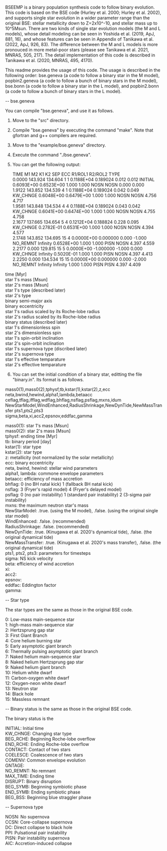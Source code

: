 BSEEMP is a binary population synthesis code to follow binary
evolution. This code is based on the BSE code (Hurley et al. 2000;
Hurley et al. 2002), and supports single star evolution in a wider
parameter range than the original BSE: stellar metallicity down to
Z=2x10^-10, and stellar mass up to 10^5Msun. There are two kinds of
single star evolution models (the M and L models), whose detail
modeling can be seen in Yoshida et al. (2019, ApJ, 881, 16), and whose
features can be seen in Appendix of Tanikawa et al. (2022, ApJ, 926,
83). The difference between the M and L models is more pronouced in
more metal-poor stars (please see Tanikawa et al. 2021, MNRAS, 505,
217). The detail implementation of this code is described in Tanikawa
et al. (2020, MNRAS, 495, 4170).

This readme provides the usage of this code. The usage is described in
the following order: bse.geneva (a code to follow a binary star in the
M model), popbin2.geneva (a code to follow a bunch of binary stars in
the M model), bse.bonn (a code to follow a binary star in the L
model), and popbin2.bonn (a code to follow a bunch of binary stars in
the L model).

-- bse.geneva

You can compile "bse.geneva", and use it as follows.

1. Move to the "src" directory.

2. Compile "bse.geneva" by executing the command "make". Note that
gfortran and g++ compilers are required.

3. Move to the "example/bse.geneva" directory.

4. Execute the command "./bse.geneva".

5. You can get the following output:

      TIME      M1       M2   K1 K2        SEP    ECC  R1/ROL1 R2/ROL2  TYPE  
     0.0000   143.924   134.604  1  1   0.1188E+04     0.189024   0.012   0.012  INITIAL   0.6093E+00  0.6523E+00    1.000    1.000 NOSN NOSN     0.000     0.000  
     1.9122   143.852   134.539  4  1   0.1188E+04     0.189024   0.042   0.049  KW_CHNGE  0.6048E+00  0.6479E+00    1.000    1.000 NOSN NOSN     4.756     4.717  
     1.9581   143.848   134.534  4  4   0.1188E+04     0.189024   0.043   0.042  KW_CHNGE  0.6041E+00  0.6474E+00    1.000    1.000 NOSN NOSN     4.755     4.758  
     2.1677   137.665   134.654  5  4   0.1212E+04     0.188824   0.228   0.095  KW_CHNGE  0.2782E-01  0.6531E+00    1.000    1.000 NOSN NOSN     4.394     4.577  
     2.1748   143.852   134.695 15  4   0.0000E+00     0.000000   0.000  -1.000  NO_REMNT    Infinity  0.6528E+00    1.000    1.000 PISN NOSN     4.397     4.559  
     2.2177     0.000   129.815 15  5   0.0000E+00    -1.000000  -1.000   0.000  KW_CHNGE    Infinity  0.5020E-01    1.000    1.000 PISN NOSN     4.397     4.413  
     2.2250     0.000   134.534 15 15   0.0000E+00     0.000000   0.000  -2.000  NO_REMNT    Infinity    Infinity    1.000    1.000 PISN PISN     4.397     4.409  

time [Myr]  
star 1's mass [Msun]  
star 2's mass [Msun]  
star 1's type (described later)  
star 2's type  
binary semi-major axis  
binary eccentricity  
star 1's radius scaled by its Roche-lobe radius  
star 2's radius scaled by its Roche-lobe radius  
binary status (described later)  
star 1's dimensionless spin  
star 2's dimensionless spin  
star 1's spin-orbit inclination  
star 2's spin-orbit inclination  
star 1's supernova type (discribed later)  
star 2's supernova type  
star 1's effective temparature  
star 2's effective temparature  

6. You can set the initial condition of a binary star, editting the
file "binary.in". Its format is as follows.

mass0(1),mass0(2),tphysf,tb,kstar(1),kstar(2),z,ecc  
neta,bwind,hewind,alpha1,lambda,betaacc  
ceflag,tflag,ifflag,wdflag,bhflag,nsflag,psflag,mxns,idum  
NewStarModel,WindEnhanced,RadiusShrinkage,NewDynTide,NewMassTransfer 
pts1,pts2,pts3  
sigma,beta,xi,acc2,epsnov,eddfac,gamma  

mass0(1): star 1's mass [Msun]  
mass0(2): star 2's mass [Msun]  
tphysf: ending time [Myr]  
tb: binary period [day]  
kstar(1): star type  
kstar(2): star type  
z: metallicity (not normalized by the solar metallicity)  
ecc: binary eccentricity  
neta, bwind, hewind: stellar wind parameters  
alpha1, lambda: commone envelope parameters  
betaacc: efficiency of mass accretion  
bhflag: 0 (no BH natal kick) 1 (fallback BH natal kick)  
nsflag: 3 (Fryer's rapid model) 4 (Fryer's delayed model)  
psflag: 0 (no pair instability) 1 (standard pair instability) 2 (3-sigma pair instability)  
mxns: the maximum neutron star's mass  
NewStarModel: .true. (using the M model), .false. (using the original single star model)  
WindEnhanced: .false. (recommended)  
RadiusShrinkage: .false. (recommended)  
NewDynTide: .true. (Kinugawa et al. 2020's dynamical tide), .false. (the original dynamical tide)  
NewMassTransfer: .true. (Kinugawa et al. 2020's mass transfer), .false. (the original dynamical tide)  
pts1, pts2, pts3: parameters for timesteps  
sigma: NS kick velocity  
beta: efficiency of wind accretion  
xi:  
acc2:  
epsnov:  
eddfac: Eddington factor  
gamma:  

-- Star type

The star types are the same as those in the original BSE code.

0: Low-mass main-sequence star  
1: high-mass main-sequence star  
2: Hertzsprung gap star  
3: First Giant Branch  
4: Core helium burning star  
5: Early asymptotic giant branch  
6: Thermally pulsing asymptotic giant branch  
7: Naked helium main-sequence star  
8: Naked helium Hertzsprung gap star  
9: Naked helium giant branch  
10: Helium white dwarf  
11: Carbon-oxygen white dwarf  
12: Oxygen-neon white dwarf  
13: Neutron star  
14: Black hole  
15: Massless remnant  

-- Binary status is the same as those in the original BSE code.

The binary status is the 

INITIAL: Initial time  
KW_CHNGE: Changing star type  
BEG_RCHE: Beginning Roche-lobe overflow  
END_RCHE: Ending Roche-lobe overflow  
CONTACT: Contact of two stars  
COELESCE: Coalescence of two stars  
COMENV: Common envelope evolution  
GNTAGE:  
NO_REMNT: No remnant  
MAX_TIME: Ending time  
DISRUPT: Binary disruption  
BEG_SYMB: Beginning symbiotic phase  
END_SYMB: Ending symbiotic phase  
BEG_BSS: Beginning blue straggler phase  

-- Supernova type

NOSN: No supernova  
CCSN: Core-collapse supernova  
DC: Direct collapse to black hole  
PPI: Pulsational pair instability  
PISN: Pair instability supernova  
AIC: Accretion-induced collapse  
